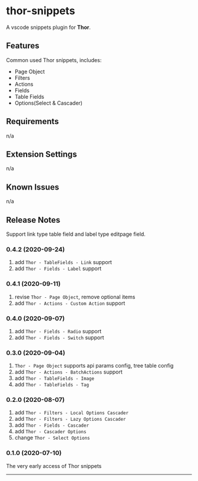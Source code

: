 # thor-snippets

A vscode snippets plugin for **Thor**.

## Features

Common used Thor snippets, includes:

* Page Object
* Filters
* Actions
* Fields
* Table Fields
* Options(Select & Cascader)

## Requirements

n/a

## Extension Settings

n/a

## Known Issues

n/a

## Release Notes

Support link type table field and label type editpage field.

### 0.4.2 (2020-09-24)

1. add `Thor - TableFields - Link` support
2. add `Thor - Fields - Label` support

### 0.4.1 (2020-09-11)

1. revise `Thor - Page Object`, remove optional items
2. add `Thor - Actions - Custom Action` support

### 0.4.0 (2020-09-07)

1. add `Thor - Fields - Radio` support
2. add `Thor - Fields - Switch` support

### 0.3.0 (2020-09-04)

1. `Thor - Page Object` supports api params config, tree table config
2. add `Thor - Actions - BatchActions` support
3. add `Thor - TableFields - Image`
4. add `Thor - TableFields - Tag`

### 0.2.0 (2020-08-07)

1. add `Thor - Filters - Local Options Cascader`
2. add `Thor - Filters - Lazy Options Cascader`
3. add `Thor - Fields - Cascader`
4. add `Thor - Cascader Options`
5. change `Thor - Select Options`

### 0.1.0 (2020-07-10)

The very early access of Thor snippets

-----------------------------------------------------------------------------------------------------------

